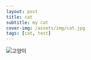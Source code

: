 ```yaml
---
layout: post
title: cat
subtitle: my cat
cover-img: /assets/img/cat.jpg
tags: [cat, test]
---
```


![고양이](./assert/img/cat.jpg)
